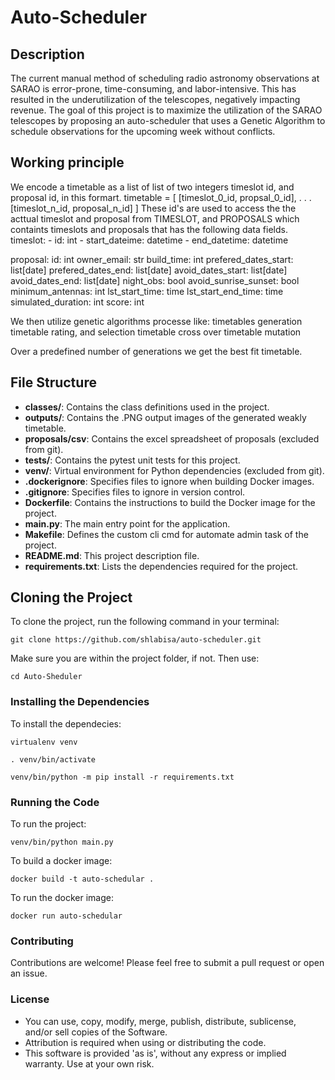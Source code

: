 # Auto-Scheduler

## Description

The current manual method of scheduling radio astronomy observations at SARAO is error-prone, time-consuming, and labor-intensive. This has resulted in the underutilization of the telescopes, negatively impacting revenue. The goal of this project is to maximize the utilization of the SARAO telescopes by proposing an auto-scheduler that uses a Genetic Algorithm to schedule observations for the upcoming week without conflicts.

## Working principle
We encode a timetable as a list of list of two integers timeslot id, and proposal id, in this formart.
timetable = [
    [timeslot_0_id, propsal_0_id],
    .
    .
    .
    [timeslot_n_id, proposal_n_id]
]
These id's are used to access the the acttual timeslot and proposal from TIMESLOT, and PROPOSALS which containts timeslots and proposals that has the following data fields. 
timeslot:
    - id: int
    - start_dateime: datetime
    - end_datetime: datetime

proposal:
    id: int
    owner_email: str
    build_time: int
    prefered_dates_start: list[date]
    prefered_dates_end: list[date]
    avoid_dates_start: list[date]
    avoid_dates_end: list[date]
    night_obs: bool
    avoid_sunrise_sunset: bool
    minimum_antennas: int
    lst_start_time: time
    lst_start_end_time: time
    simulated_duration: int
    score: int

We then utilize genetic algorithms processe like:
    timetables generation
    timetable rating, and selection
    timetable cross over
    timetable mutation

Over a predefined number of generations we get the best fit timetable.

## File Structure

- **classes/**: Contains the class definitions used in the project.
- **outputs/**: Contains the .PNG output images of the generated weakly timetable.
- **proposals/csv**: Contains the excel spreadsheet of proposals (excluded from git).
- **tests/**: Contains the pytest unit tests for this project.
- **venv/**: Virtual environment for Python dependencies (excluded from git).
- **.dockerignore**: Specifies files to ignore when building Docker images.
- **.gitignore**: Specifies files to ignore in version control.
- **Dockerfile**: Contains the instructions to build the Docker image for the project.
- **main.py**: The main entry point for the application.
- **Makefile**: Defines the custom cli cmd for automate admin task of the project.
- **README.md**: This project description file.
- **requirements.txt**: Lists the dependencies required for the project.

## Cloning the Project

To clone the project, run the following command in your terminal:

```git clone https://github.com/shlabisa/auto-scheduler.git```

Make sure you are within the project folder, if not. Then use:

```cd Auto-Sheduler```

### Installing the Dependencies

To install the dependecies:

```virtualenv venv```

```. venv/bin/activate```

```venv/bin/python -m pip install -r requirements.txt```

### Running the Code

To run the project:

```venv/bin/python main.py```

To build a docker image:

```docker build -t auto-schedular .```

To run the docker image:

```docker run auto-schedular```

### Contributing

Contributions are welcome! Please feel free to submit a pull request or open an issue.

### License

- You can use, copy, modify, merge, publish, distribute, sublicense, and/or sell copies of the Software.
- Attribution is required when using or distributing the code.
- This software is provided 'as is', without any express or implied warranty. Use at your own risk.